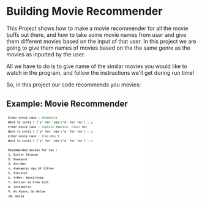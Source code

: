 # Building Movie Recommender
This Project shows how to make a movie recommender for all the movie buffs out there, and how to take some movie names from user and give them different movies based on the input of that user. In this project we are going to give them names of movies based on the the same genre as the movies as inputted by the user. 

All we have to do is to give name of the similar movies you would like to watch in the program, and follow the instructions we'll get during run time!

So, in this project our code recommends you movies:


## Example: Movie Recommender



<img src="https://github.com/saranshkhulbe7/Movie_Recommender/blob/master/Output.png" alt="Input Image" width="75%">

